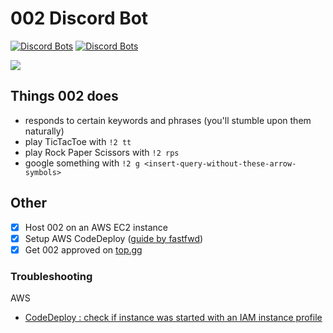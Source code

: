 # 002 Discord Bot
[![Discord Bots](https://top.gg/api/widget/status/774732068282171424.svg)](https://top.gg/bot/774732068282171424)
[![Discord Bots](https://top.gg/api/widget/upvotes/774732068282171424.svg)](https://top.gg/bot/774732068282171424)

![](https://data.whicdn.com/images/311867192/original.gif)

## Things 002 does
* responds to certain keywords and phrases (you'll stumble upon them naturally)
* play TicTacToe with `!2 tt`
* play Rock Paper Scissors with `!2 rps`
* google something with `!2 g <insert-query-without-these-arrow-symbols>`

## Other
* [x] Host 002 on an AWS EC2 instance
* [x] Setup AWS CodeDeploy ([guide by fastfwd](https://www.fastfwd.com/continuous-deployment-github-aws-ec2-using-aws-codedeploy/)) 
* [x] Get 002 approved on [top.gg](https://top.gg/)

### Troubleshooting
AWS
* [CodeDeploy : check if instance was started with an IAM instance profile](https://stackoverflow.com/questions/41997426/instanceagentpluginscodedeployplugincommandpoller-missing-credentials)
